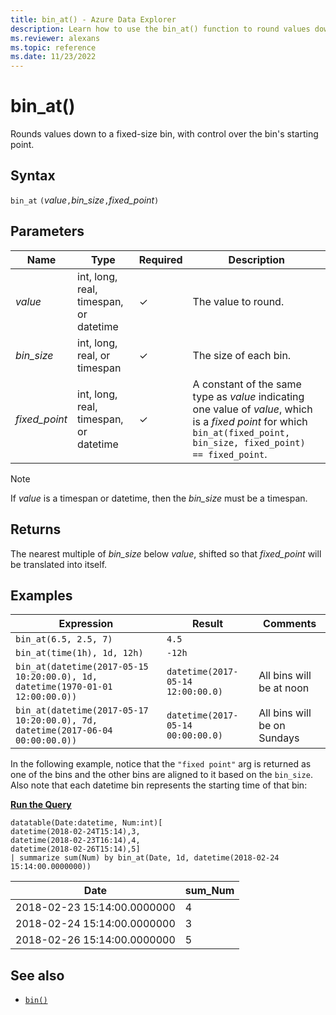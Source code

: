 ```yaml
---
title: bin_at() - Azure Data Explorer
description: Learn how to use the bin_at() function to round values down to a fixed-size bin. 
ms.reviewer: alexans
ms.topic: reference
ms.date: 11/23/2022
---
```

# bin_at()

Rounds values down to a fixed-size bin, with control over the bin's starting point.

## Syntax

`bin_at` `(`*value*`,`*bin_size*`,`*fixed_point*`)`

## Parameters

| Name | Type | Required | Description |
|--|--|--|--|
| *value* | int, long, real, timespan, or datetime | &check; | The value to round. |
| *bin_size* | int, long, real, or timespan | &check; | The size of each bin. |
| *fixed_point* | int, long, real, timespan, or datetime | &check; | A constant of the same type as *value* indicating one value of *value*, which is a *fixed point* for which `bin_at(fixed_point, bin_size, fixed_point) == fixed_point`.|

> [!NOTE]
> If *value* is a timespan or datetime, then the *bin_size* must be a timespan.

## Returns

The nearest multiple of *bin_size* below *value*, shifted so that *fixed_point*
will be translated into itself.

## Examples

|Expression                                                                    |Result                           |Comments                   |
|------------------------------------------------------------------------------|---------------------------------|---------------------------|
|`bin_at(6.5, 2.5, 7)`                                                         |`4.5`                            ||
|`bin_at(time(1h), 1d, 12h)`                                                   |`-12h`                           ||
|`bin_at(datetime(2017-05-15 10:20:00.0), 1d, datetime(1970-01-01 12:00:00.0))`|`datetime(2017-05-14 12:00:00.0)`|All bins will be at noon   |
|`bin_at(datetime(2017-05-17 10:20:00.0), 7d, datetime(2017-06-04 00:00:00.0))`|`datetime(2017-05-14 00:00:00.0)`|All bins will be on Sundays|

In the following example, notice that the `"fixed point"` arg is returned as one of the bins and the other bins are aligned to it based on the `bin_size`. Also note that each datetime bin represents the starting time of that bin:

[**Run the Query**](https://dataexplorer.azure.com/clusters/help/databases/Samples?query=H4sIAAAAAAAAA0tJLAHCpJxUDZfEklSrFCBRkpmbqqPgV5prlZlXohnNywUT1DAyMLTQNTDSNTIJMTS1MjTR1DHWwSZtHGJoBpY2wSptBtNtGsvLVaNQXJqbm1iUWZUKYmkA7dVUSKpUSMrMi08sAbtKR8EwRUcBiysUwOZYGRjoGUCApiYAxLxe/tAAAAA=)

```kusto
datatable(Date:datetime, Num:int)[
datetime(2018-02-24T15:14),3,
datetime(2018-02-23T16:14),4,
datetime(2018-02-26T15:14),5]
| summarize sum(Num) by bin_at(Date, 1d, datetime(2018-02-24 15:14:00.0000000)) 
```

|Date|sum_Num|
|---|---|
|2018-02-23 15:14:00.0000000|4|
|2018-02-24 15:14:00.0000000|3|
|2018-02-26 15:14:00.0000000|5|

## See also

* [`bin()`](./binfunction.md)
